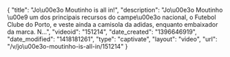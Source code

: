 {
    "title": "Jo\u00e3o Moutinho is all in!",
    "description": "Jo\u00e3o Moutinho \u00e9 um dos principais recursos do campe\u00e3o nacional, o Futebol Clube do Porto, e veste ainda a camisola da adidas, enquanto embaixador da marca. N...",
    "videoid": "151214",
    "date_created": "1396646919",
    "date_modified": "1418181261",
    "type": "captivate",
    "layout": "video",
    "url": "\/v\/jo\u00e3o-moutinho-is-all-in\/151214"
}